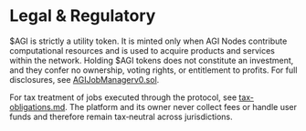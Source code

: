 # Legal & Regulatory

$AGI is strictly a utility token. It is minted only when AGI Nodes contribute computational resources and is used to acquire products and services within the network. Holding $AGI tokens does not constitute an investment, and they confer no ownership, voting rights, or entitlement to profits. For full disclosures, see [AGIJobManagerv0.sol](../legacy/AGIJobManagerv0.sol).

For tax treatment of jobs executed through the protocol, see [tax-obligations.md](tax-obligations.md). The platform and its owner never collect fees or handle user funds and therefore remain tax‑neutral across jurisdictions.
